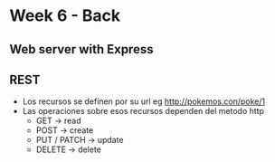 # Week 6 - Back

## Web server with Express

## REST

-   Los recursos se definen por su url
    eg http://pokemos.con/poke/1
-   Las operaciones sobre esos recursos dependen del metodo http
    -   GET -> read
    -   POST -> create
    -   PUT / PATCH -> update
    -   DELETE -> delete
